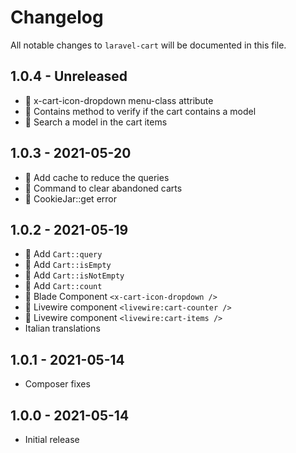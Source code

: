 # Changelog

All notable changes to `laravel-cart` will be documented in this file.

## 1.0.4 - Unreleased
- 💅 x-cart-icon-dropdown menu-class attribute
- 💅 Contains method to verify if the cart contains a model
- 💅 Search a model in the cart items

## 1.0.3 - 2021-05-20
- 💅 Add cache to reduce the queries
- 💅 Command to clear abandoned carts
- 🐛 CookieJar::get error

## 1.0.2 - 2021-05-19 
- 💅 Add `Cart::query`
- 💅 Add `Cart::isEmpty`
- 💅 Add `Cart::isNotEmpty`
- 💅 Add `Cart::count`
- 💅 Blade Component `<x-cart-icon-dropdown />`
- 💅 Livewire component `<livewire:cart-counter />`
- 💅 Livewire component `<livewire:cart-items />`
- Italian translations

## 1.0.1 - 2021-05-14
- Composer fixes

## 1.0.0 - 2021-05-14
- Initial release
